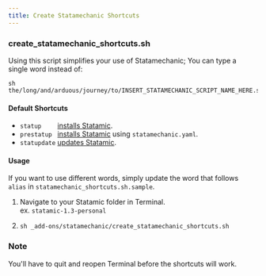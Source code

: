 ```yaml
---
title: Create Statamechanic Shortcuts
---
```


### create_statamechanic_shortcuts.sh
Using this script simplifies your use of Statamechanic; You can type a single word instead of:

~~~
sh the/long/and/arduous/journey/to/INSERT_STATAMECHANIC_SCRIPT_NAME_HERE.sh
~~~

#### Default Shortcuts
* `statup    ` [installs Statamic](#install-statamic).
* `prestatup ` [installs Statamic](#install-statamic) using `statamechanic.yaml`.
* `statupdate` [updates Statamic](#update_statamic).

#### Usage
If you want to use different words, simply update the word that follows `alias` in `statamechanic_shortcuts.sh.sample`.

1. Navigate to your Statamic folder in Terminal.  
   <span class="label">ex.</span> `statamic-1.3-personal`

2. `sh _add-ons/statamechanic/create_statamechanic_shortcuts.sh`

### Note
You'll have to quit and reopen Terminal before the shortcuts will work.